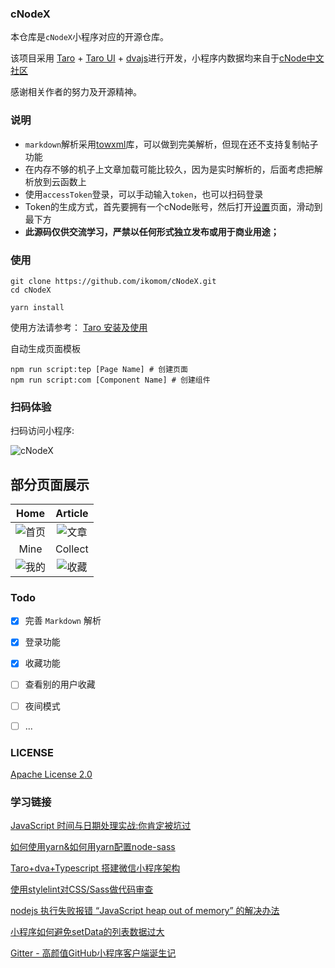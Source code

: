 ### cNodeX

本仓库是`cNodeX`小程序对应的开源仓库。

该项目采用 [Taro](https://taro.aotu.io/) + [Taro UI](https://taro-ui.aotu.io)  + [dvajs](https://dvajs.com/)进行开发，小程序内数据均来自于[cNode中文社区](https://cnodejs.org/api)


感谢相关作者的努力及开源精神。

### 说明

- `markdown`解析采用[towxml](https://github.com/sbfkcel/towxml)库，可以做到完美解析，但现在还不支持复制帖子功能
- 在内存不够的机子上文章加载可能比较久，因为是实时解析的，后面考虑把解析放到云函数上
- 使用`accessToken`登录，可以手动输入`token`，也可以扫码登录
- Token的生成方式，首先要拥有一个cNode账号，然后打开[设置](https://cnodejs.org/setting)页面，滑动到最下方
- **此源码仅供交流学习，严禁以任何形式独立发布或用于商业用途；**

### 使用

``` 
git clone https://github.com/ikomom/cNodeX.git
cd cNodeX

yarn install
```

使用方法请参考：
[Taro 安装及使用](https://nervjs.github.io/taro/docs/GETTING-STARTED.html)

自动生成页面模板
```
npm run script:tep [Page Name] # 创建页面
npm run script:com [Component Name] # 创建组件
```

### 扫码体验

扫码访问小程序:

![cNodeX](https://wx1.sinaimg.cn/mw1024/005IrgR0gy1ge2j7wcw5tj309k09kgn1.jpg)

## 部分页面展示
|Home|Article|
| :---: | :---: |
|![首页](https://wx4.sinaimg.cn/mw1024/005IrgR0gy1ge2j7x1a90j30u01hc7br.jpg) | ![文章](https://wx4.sinaimg.cn/mw1024/005IrgR0gy1ge2j7wes9hj30u01hctj4.jpg)|
|Mine|Collect|
|![我的](https://wx4.sinaimg.cn/mw1024/005IrgR0gy1ge2j7wh4mwj30u01hc79y.jpg) | ![收藏](https://wx3.sinaimg.cn/mw1024/005IrgR0gy1ge2j7wtl3nj30u01hcqaw.jpg)|

### Todo

- [x] 完善 `Markdown` 解析
- [x] 登录功能
- [x] 收藏功能
- [ ] 查看别的用户收藏
- [ ] 夜间模式
- [ ] ...


### LICENSE

[Apache License 2.0](./LICENSE)

### 学习链接

[JavaScript 时间与日期处理实战:你肯定被坑过](https://segmentfault.com/a/1190000007581722)

[如何使用yarn&如何用yarn配置node-sass](https://www.jianshu.com/p/b37aa202da5c)

[Taro+dva+Typescript 搭建微信小程序架构](https://segmentfault.com/a/1190000019914194)

[使用stylelint对CSS/Sass做代码审查](https://www.cnblogs.com/exhuasted/p/6185887.html)

[nodejs 执行失败报错 “JavaScript heap out of memory” 的解决办法](https://lzw.me/a/angular-javascript-heap-out-of-memory.html)

[小程序如何避免setData的列表数据过大](https://www.cnblogs.com/xuhuang/p/10606499.html)

[Gitter - 高颜值GitHub小程序客户端诞生记](https://juejin.im/post/5c4c738ce51d4525211c129b#heading-0)

